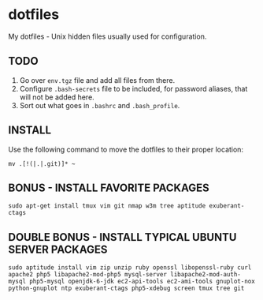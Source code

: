 dotfiles
========

My dotfiles - Unix hidden files usually used for configuration.



TODO
----

1. Go over `env.tgz` file and add all files from there.
2. Configure `.bash-secrets` file to be included, for password aliases, that will not be added here.
3. Sort out what goes in `.bashrc` and `.bash_profile`.



INSTALL
-------

Use the following command to move the dotfiles to their proper location:

    mv .[!(|.|.git)]* ~



BONUS - INSTALL FAVORITE PACKAGES
---------------------------------

    sudo apt-get install tmux vim git nmap w3m tree aptitude exuberant-ctags



DOUBLE BONUS - INSTALL TYPICAL UBUNTU SERVER PACKAGES
-----------------------------------------------------

    sudo aptitude install vim zip unzip ruby openssl libopenssl-ruby curl apache2 php5 libapache2-mod-php5 mysql-server libapache2-mod-auth-mysql php5-mysql openjdk-6-jdk ec2-api-tools ec2-ami-tools gnuplot-nox python-gnuplot ntp exuberant-ctags php5-xdebug screen tmux tree git
